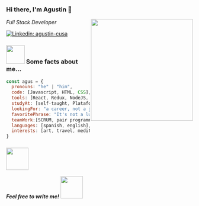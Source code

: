 ### Hi there, I'm Agustin 👋

<img align='right' src="https://media.giphy.com/media/oNFP9kltPi7fp8TUAV/giphy.gif" width="275">
<p><em>Full Stack Developer</em></p>

[![Linkedin: agustin-cusa](https://img.shields.io/badge/-agustin-cusa-blue?style=flat-square&logo=Linkedin&logoColor=white&link=https://www.linkedin.com/in/agustin-cusa/)](https://www.linkedin.com/in/agustin-cusa/)

### <img src="https://media.giphy.com/media/VgCDAzcKvsR6OM0uWg/giphy.gif" width="50"> Some facts about me...  

```javascript
const agus = {
  pronouns: "he" | "him",
  code: [Javascript, HTML, CSS],
  tools: [React, Redux, NodeJS, Express, Postgres],
  studyAt: [self-taught, Plataforma 5 - Coding Bootcamp],
  lookingFor: "a career, not a job",
  favoritePhrase: "It's not a luxury to pursue what makes you happy. It's a moral obligation to pursue what you find meaningful",
  teamWork:[SCRUM, pair programming],
  languages: [spanish, english],
  interests: [art, travel, meditation, and many more],
}
```
### <img src="https://media.giphy.com/media/LnQjpWaON8nhr21vNW/giphy.gif" width="60"> 
<em><b>Feel free to write me!</b></em>
  <img src="https://media.giphy.com/stickers/transparent-C6GbYLsLkGEGelDaCc/giphy.gif" width="60">
